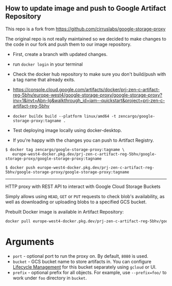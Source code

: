 ## How to update image and push to Google Artifact Repository

This repo is a fork from https://github.com/cirruslabs/google-storage-proxy

The original repo is not really maintained so we decided to make changes to the code in our fork and push them to our image repository.

- First, create a branch with updated changes.

- run `docker login` in your terminal

- Check the docker hub repository to make sure you don't build/push with a tag name that already exits.
- https://console.cloud.google.com/artifacts/docker/prj-zen-c-artifact-reg-5bhv/europe-west4/google-storage-proxy/google-storage-proxy?inv=1&invt=Abn-Ig&walkthrough_id=iam--quickstart&project=prj-zen-c-artifact-reg-5bhv

- `docker buildx build --platform linux/amd64 -t zencargo/google-storage-proxy:tagname .`

- Test deploying image locally using docker-desktop.

- If you're happy with the changes you can push to Artifact Registry.

```console
$ docker tag zencargo/google-storage-proxy:tagname \
   europe-west4-docker.pkg.dev/prj-zen-c-artifact-reg-5bhv/google-storage-proxy/google-storage-proxy:tagname

$ docker push europe-west4-docker.pkg.dev/prj-zen-c-artifact-reg-5bhv/google-storage-proxy/google-storage-proxy:tagname
```

---
HTTP proxy with REST API to interact with Google Cloud Storage Buckets

Simply allows using `HEAD`, `GET` or `PUT` requests to check blob's availability, as well as downloading or uploading
blobs to a specified GCS bucket.

Prebuilt Docker image is available in Artifact Repository:

```bash
docker pull europe-west4-docker.pkg.dev/prj-zen-c-artifact-reg-5bhv/google-storage-proxy/google-storage-proxy:v3
```

# Arguments

* `port` - optional port to run the proxy on. By default, `8080` is used.
* `bucket` - GCS bucket name to store artifacts in. You can configure [Lifecycle Management](https://cloud.google.com/storage/docs/lifecycle)
   for this bucket separately using `gcloud` or UI.
* `prefix` - optional prefix for all objects. For example, use `--prefix=foo/` to work under `foo` directory in `bucket`.
